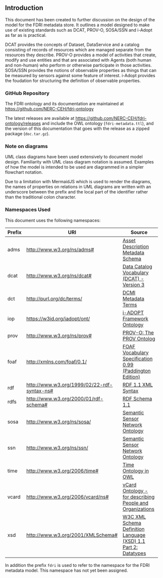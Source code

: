 ## Introduction

This document has been created to further discussion on the design of the model for the FDRI metadata store.
It outlines a model designed to make use of existing standards such as DCAT, PROV-O, SOSA/SSN and i-Adopt as far as is practical.

DCAT provides the concepts of Dataset, DataService and a catalog consisting of records of resources which are managed separate from the resources they describe.
PROV-O provides a model of activities that create, modify and use entities and that are associated with Agents (both human and non-human) who perform or otherwise participate in those activities.
SOSA/SSN provides the notions of observable properties as things that can be measured by sensors against some feature of interest.
i-Adopt provides the foudation for structuring the definition of observable properties.

### GitHub Repository

The FDRI ontology and its documentation are maintained at https://github.com/NERC-CEH/fdri-ontology

The latest releases are available at https://github.com/NERC-CEH/fdri-ontology/releases and include the OWL ontology (`fdri-metadata.ttl`), and the version of this documentation that goes with the release as a zipped package (`doc.tar.gz`).

### Note on diagrams

UML class diagrams have been used extensively to document model design. Familiarity with UML class diagram notation is assumed. Examples of how the model is intended to be used are diagrammed in a simpler flowchart notation.

Due to a limitation with MermaidJS which is used to render the diagrams, the names of properties on relations in UML diagrams are written with an underscore between the prefix and the local part of the identifier rather than the traditional colon character.

### Namespaces Used

This document uses the following namespaces:

| Prefix | URI    | Source |
|--------|--------|--------|
| adms | http://www.w3.org/ns/adms# |	[Asset Description Metadata Schema](https://www.w3.org/TR/vocab-adms/)
| dcat | http://www.w3.org/ns/dcat#	| [Data Catalog Vocabulary (DCAT) - Version 3](https://www.w3.org/TR/vocab-dcat-3/)
| dct  | http://purl.org/dc/terms/	| [DCMI Metadata Terms](https://www.dublincore.org/specifications/dublin-core/dcmi-terms/)
| iop  | https://w3id.org/iadopt/ont/ | [i-ADOPT Framework Ontology](https://w3id.org/iadopt/ont/)
| prov | http://www.w3.org/ns/prov#	| [PROV-O: The PROV Ontolog](https://www.w3.org/TR/prov-o/)
| foaf | http://xmlns.com/foaf/0.1/	| [FOAF Vocabulary Specification 0.99 (Paddington Edition)](http://xmlns.com/foaf/spec)
| rdf  | http://www.w3.org/1999/02/22-rdf-syntax-ns#	| [RDF 1.1 XML Syntax](https://www.w3.org/TR/rdf-syntax-grammar/)
| rdfs | http://www.w3.org/2000/01/rdf-schema# | [RDF Schema 1.1](https://www.w3.org/TR/rdf-schema/)
| sosa | http://www.w3.org/ns/sosa/ | [Semantic Sensor Network Ontology](https://www.w3.org/TR/vocab-ssn/)
| ssn  | http://www.w3.org/ns/ssn/ | [Semantic Sensor Network Ontology](https://www.w3.org/TR/vocab-ssn/)
| time | http://www.w3.org/2006/time#	| [Time Ontology in OWL](https://www.w3.org/TR/owl-time/)
| vcard | http://www.w3.org/2006/vcard/ns# | [vCard Ontology - for describing People and Organizations](https://www.w3.org/TR/vcard-rdf/)
| xsd | http://www.w3.org/2001/XMLSchema#	| [W3C XML Schema Definition Language (XSD) 1.1 Part 2: Datatypes](http://www.w3.org/TR/xmlschema11-2/)

In addition the prefix `fdri` is used to refer to the namespace for the FDRI metadata model. This namespace has not yet been assigned.